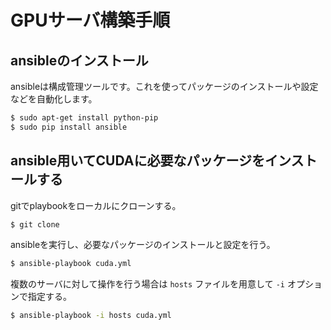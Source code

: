 # GPUサーバ構築手順 #

## ansibleのインストール ##
ansibleは構成管理ツールです。これを使ってパッケージのインストールや設定などを自動化します。

```sh
$ sudo apt-get install python-pip
$ sudo pip install ansible
```

## ansible用いてCUDAに必要なパッケージをインストールする ##

gitでplaybookをローカルにクローンする。

```sh
$ git clone 
```

ansibleを実行し、必要なパッケージのインストールと設定を行う。

```sh
$ ansible-playbook cuda.yml
```
複数のサーバに対して操作を行う場合は `hosts` ファイルを用意して `-i` オプションで指定する。

```sh
$ ansible-playbook -i hosts cuda.yml
```